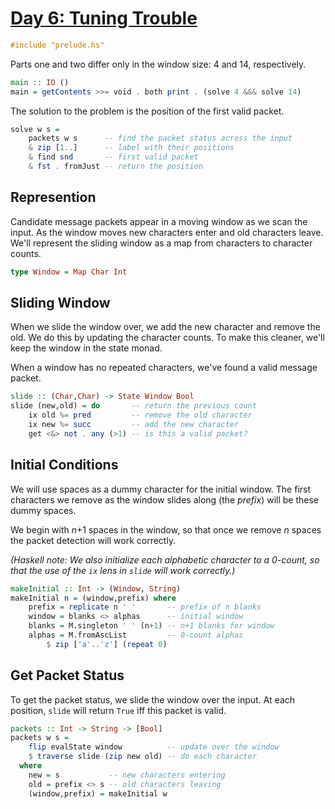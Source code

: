 # [Day 6: Tuning Trouble](https://adventofcode.com/2022/day/6)

```haskell
#include "prelude.hs"
```

Parts one and two differ only in the window size: 4 and 14, respectively.

```haskell
main :: IO ()
main = getContents >>= void . both print . (solve 4 &&& solve 14)
```

The solution to the problem is the position of the first valid packet.

```haskell
solve w s =
    packets w s      -- find the packet status across the input
    & zip [1..]      -- label with their positions
    & find snd       -- first valid packet
    & fst . fromJust -- return the position
```

## Represention

Candidate message packets appear in a moving window as we scan the input.  As
the window moves new characters enter and old characters leave.  We'll
represent the sliding window as a map from characters to character counts.

```haskell
type Window = Map Char Int
```

## Sliding Window

When we slide the window over, we add the new character and remove the old. We
do this by updating the character counts.  To make this cleaner, we'll keep the
window in the state monad.

When a window has no repeated characters, we've found a valid message packet.

```haskell
slide :: (Char,Char) -> State Window Bool
slide (new,old) = do       -- return the previous count
    ix old %= pred         -- remove the old character
    ix new %= succ         -- add the new character
    get <&> not . any (>1) -- is this a valid packet?

```

## Initial Conditions

We will use spaces as a dummy character for the initial window. The first
characters we remove as the window slides along (the _prefix_) will be these
dummy spaces.

We begin with _n_+1 spaces in the window, so that once we remove _n_ spaces the
packet detection will work correctly.

_(Haskell note: We also initialize each alphabetic character to a 0-count, so
that the use of the ``ix`` lens in ``slide`` will work correctly.)_

```haskell
makeInitial :: Int -> (Window, String)
makeInitial n = (window,prefix) where
    prefix = replicate n ' '       -- prefix of n blanks
    window = blanks <> alphas      -- initial window
    blanks = M.singleton ' ' (n+1) -- n+1 blanks for window
    alphas = M.fromAscList         -- 0-count alphas
        $ zip ['a'..'z'] (repeat 0)
```

## Get Packet Status

To get the packet status, we slide the window over the input.  At each
position, ``slide`` will return ``True`` iff this packet is valid.

```haskell
packets :: Int -> String -> [Bool]
packets w s = 
    flip evalState window          -- update over the window
    $ traverse slide (zip new old) -- do each character
  where
    new = s           -- new characters entering
    old = prefix <> s -- old characters leaving
    (window,prefix) = makeInitial w
```
